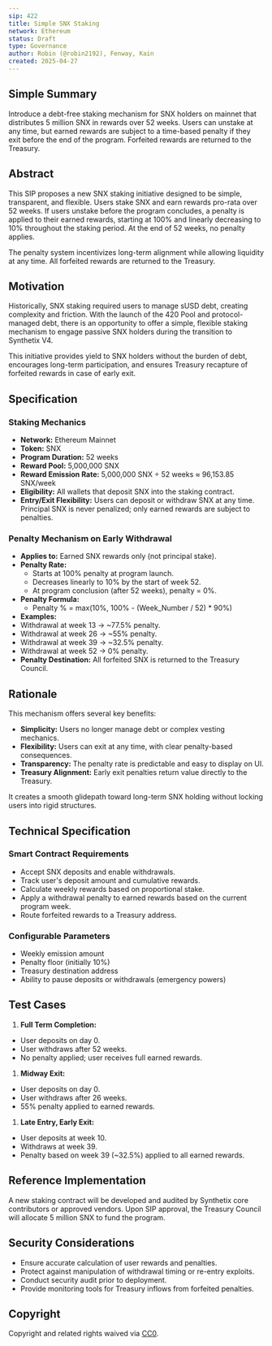 ```yaml
---
sip: 422
title: Simple SNX Staking
network: Ethereum
status: Draft
type: Governance
author: Robin (@robin2192), Fenway, Kain
created: 2025-04-27
---
```


## Simple Summary

Introduce a debt-free staking mechanism for SNX holders on mainnet that distributes 5 million SNX in rewards over 52 weeks. Users can unstake at any time, but earned rewards are subject to a time-based penalty if they exit before the end of the program. Forfeited rewards are returned to the Treasury.

## Abstract

This SIP proposes a new SNX staking initiative designed to be simple, transparent, and flexible. Users stake SNX and earn rewards pro-rata over 52 weeks. If users unstake before the program concludes, a penalty is applied to their earned rewards, starting at 100% and linearly decreasing to 10% throughout the staking period. At the end of 52 weeks, no penalty applies.

The penalty system incentivizes long-term alignment while allowing liquidity at any time. All forfeited rewards are returned to the Treasury.

## Motivation

Historically, SNX staking required users to manage sUSD debt, creating complexity and friction. With the launch of the 420 Pool and protocol-managed debt, there is an opportunity to offer a simple, flexible staking mechanism to engage passive SNX holders during the transition to Synthetix V4.

This initiative provides yield to SNX holders without the burden of debt, encourages long-term participation, and ensures Treasury recapture of forfeited rewards in case of early exit.

## Specification

### Staking Mechanics

- **Network:** Ethereum Mainnet
- **Token:** SNX
- **Program Duration:** 52 weeks
- **Reward Pool:** 5,000,000 SNX
- **Reward Emission Rate:** 5,000,000 SNX ÷ 52 weeks ≈ 96,153.85 SNX/week
- **Eligibility:** All wallets that deposit SNX into the staking contract.
- **Entry/Exit Flexibility:** Users can deposit or withdraw SNX at any time. Principal SNX is never penalized; only earned rewards are subject to penalties.

### Penalty Mechanism on Early Withdrawal

- **Applies to:** Earned SNX rewards only (not principal stake).
- **Penalty Rate:**
    - Starts at 100% penalty at program launch.
    - Decreases linearly to 10% by the start of week 52.
    - At program conclusion (after 52 weeks), penalty = 0%.
- **Penalty Formula:**
    - Penalty % = max(10%, 100% - (Week_Number / 52) * 90%)
- **Examples:**
- Withdrawal at week 13 → ~77.5% penalty.
- Withdrawal at week 26 → ~55% penalty.
- Withdrawal at week 39 → ~32.5% penalty.
- Withdrawal at week 52 → 0% penalty.
- **Penalty Destination:** All forfeited SNX is returned to the Treasury Council.

## Rationale

This mechanism offers several key benefits:

- **Simplicity:** Users no longer manage debt or complex vesting mechanics.
- **Flexibility:** Users can exit at any time, with clear penalty-based consequences.
- **Transparency:** The penalty rate is predictable and easy to display on UI.
- **Treasury Alignment:** Early exit penalties return value directly to the Treasury.

It creates a smooth glidepath toward long-term SNX holding without locking users into rigid structures.

## Technical Specification

### Smart Contract Requirements

- Accept SNX deposits and enable withdrawals.
- Track user's deposit amount and cumulative rewards.
- Calculate weekly rewards based on proportional stake.
- Apply a withdrawal penalty to earned rewards based on the current program week.
- Route forfeited rewards to a Treasury address.

### Configurable Parameters

- Weekly emission amount
- Penalty floor (initially 10%)
- Treasury destination address
- Ability to pause deposits or withdrawals (emergency powers)

## Test Cases

1. **Full Term Completion:**
- User deposits on day 0.
- User withdraws after 52 weeks.
- No penalty applied; user receives full earned rewards.
1. **Midway Exit:**
- User deposits on day 0.
- User withdraws after 26 weeks.
- 55% penalty applied to earned rewards.
1. **Late Entry, Early Exit:**
- User deposits at week 10.
- Withdraws at week 39.
- Penalty based on week 39 (~32.5%) applied to all earned rewards.

## Reference Implementation

A new staking contract will be developed and audited by Synthetix core contributors or approved vendors. Upon SIP approval, the Treasury Council will allocate 5 million SNX to fund the program.

## Security Considerations

- Ensure accurate calculation of user rewards and penalties.
- Protect against manipulation of withdrawal timing or re-entry exploits.
- Conduct security audit prior to deployment.
- Provide monitoring tools for Treasury inflows from forfeited penalties.

## Copyright

Copyright and related rights waived via [CC0](https://creativecommons.org/publicdomain/zero/1.0/).

